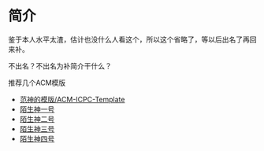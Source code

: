 # 简介

鉴于本人水平太渣，估计也没什么人看这个，所以这个省略了，等以后出名了再回来补。

不出名？不出名为补简介干什么？

推荐几个ACM模版


* [范神的模版/ACM-ICPC-Template](https://github.com/fz568573448/ACM-ICPC-Template/tree/master/模板)
* [陌生神一号](https://jiangoil.gitbooks.io/myacmtemplate/content/index.html)
* [陌生神二号](http://happylcj.github.io/2017/01/01/ACM模板/)
* [陌生神三号](https://hrbust-acm-team.gitbooks.io/acm-book/content/index.html)
* [陌生神四号](https://svtter.gitbooks.io/book_acm/content/index.html)